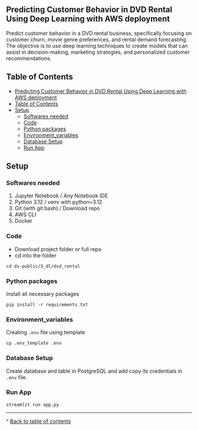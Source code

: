 ## Predicting Customer Behavior in DVD Rental Using Deep Learning with AWS deployment

Predict customer behavior in a DVD rental business, specifically focusing on customer churn, movie genre preferences, and rental demand forecasting. The objective is to use deep learning techniques to create models that can assist in decision-making, marketing strategies, and personalized customer recommendations.


## Table of Contents
- [Predicting Customer Behavior in DVD Rental Using Deep Learning with AWS deployment](#predicting-customer-behavior-in-dvd-rental-using-deep-learning-with-aws-deployment)
- [Table of Contents](#table-of-contents)
- [Setup](#setup)
  - [Softwares needed](#softwares-needed)
  - [Code](#code)
  - [Python packages](#python-packages)
  - [Environment\_variables](#environment_variables)
  - [Database Setup](#database-setup)
  - [Run App](#run-app)

## Setup
### Softwares needed
1. Jupyter Notebook     / Any Notebook IDE
2. Python 3.12          / venv with python=3.12
3. Git (with git bash)  / Download repo
4. AWS CLI
5. Docker

### Code

<!-- Clone this repository and ```cd``` into that directory
``` 
git clone https://github.com/NandhadeSparrow/ds-comprehensive-banking-analytics.git 
cd ds-comprehensive-banking-analytics
``` -->

- Download project folder or full repo
- cd into the folder
```
cd ds-public/3_dl/dvd_rental
```


### Python packages

Install all necessary packages
``` 
pip install -r requirements.txt
```

### Environment_variables
Creating ```.env``` file using template
``` 
cp .env_template .env
```

### Database Setup

Create database and table in PostgreSQL and add copy its credentials in ```.env``` file.

### Run App
``` 
streamlit run app.py
```



---
^ [Back to table of contents](#table-of-contents)
